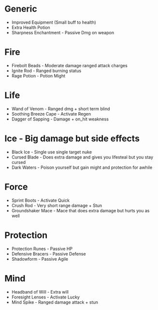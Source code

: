 # Generic
- Improved Equipment (Small buff to health)
- Extra Health Potion
- Sharpness Enchantment - Passive Dmg on weapon

# Fire
- Firebolt Beads - Moderate damage ranged attack charges
- Ignite Rod - Ranged burning status
- Rage Potion - Potion Might

# Life
- Wand of Venom - Ranged dmg + short term blind
- Soothing Breeze Cape - Activate Regen 
- Dagger of Sapping - Damage + on_hit weakness

# Ice - Big damage but side effects
- Black Ice - Single use single target nuke
- Cursed Blade - Does extra damage and gives you lifesteal but you stay cursed
- Dark Waters - Poison yourself but gain might and protection for awhile

# Force
- Sprint Boots - Activate Quick
- Crush Rod - Very short range damage + Stun
- Groundshaker Mace - Mace that does extra damage but hurts you as well

# Protection
- Protection Runes - Passive HP
- Defensive Bracers - Passive Defense
- Shadowform - Passive Agile

# Mind 
- Headband of Will - Extra will
- Foresight Lenses - Activate Lucky
- Mind Spike - Ranged damage attack + stun